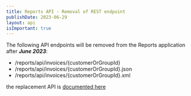 ```yaml
---
title: Reports API - Removal of REST endpoint
publishDate: 2023-06-29
layout: api
isImportant: true
---
```


The following API endpoints will be removed from the Reports application after ___June 2023___:
- /reports/api/invoices/{customerOrGroupId} 
- /reports/api/invoices/{customerOrGroupId}.json
- /reports/api/invoices/{customerOrGroupId}.xml

the replacement API is [documented here](/api/invoice/#list-of-all-invoices-get)
